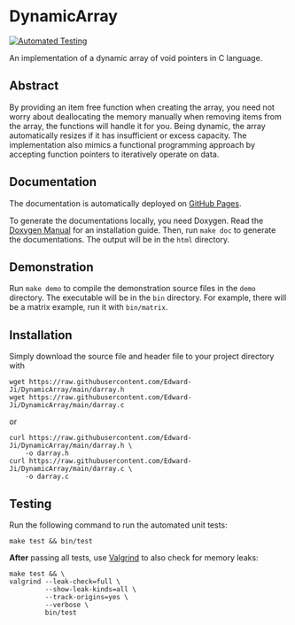 # DynamicArray

[![Automated Testing](https://github.com/Edward-Ji/DynamicArray/actions/workflows/test.yml/badge.svg)](https://github.com/Edward-Ji/DynamicArray/actions/workflows/test.yml)

An implementation of a dynamic array of void pointers in C language.

## Abstract

By providing an item free function when creating the array, you need not worry
about deallocating the memory manually when removing items from the array, the
functions will handle it for you. Being dynamic, the array automatically resizes
if it has insufficient or excess capacity. The implementation also mimics a
functional programming approach by accepting function pointers to iteratively
operate on data.

## Documentation

The documentation is automatically deployed on [GitHub Pages].

To generate the documentations locally, you need Doxygen. Read the
[Doxygen Manual] for an installation guide. Then, run `make doc` to generate
the documentations. The output will be in the `html` directory.

## Demonstration

Run `make demo` to compile the demonstration source files in the `demo`
directory. The executable will be in the `bin` directory. For example, there
will be a matrix example, run it with `bin/matrix`.

## Installation

Simply download the source file and header file to your project directory with

```
wget https://raw.githubusercontent.com/Edward-Ji/DynamicArray/main/darray.h
wget https://raw.githubusercontent.com/Edward-Ji/DynamicArray/main/darray.c
```

or

```
curl https://raw.githubusercontent.com/Edward-Ji/DynamicArray/main/darray.h \
    -o darray.h
curl https://raw.githubusercontent.com/Edward-Ji/DynamicArray/main/darray.c \
    -o darray.c
```

[Doxygen Manual]: https://www.doxygen.nl/manual/install.html
[GitHub Pages]: https://edward-ji.github.io/DynamicArray

## Testing

Run the following command to run the automated unit tests:

```
make test && bin/test
```

**After** passing all tests, use [Valgrind] to also check for memory leaks:

```
make test && \
valgrind --leak-check=full \
         --show-leak-kinds=all \
         --track-origins=yes \
         --verbose \
         bin/test
```

[valgrind]: https://valgrind.org
